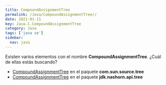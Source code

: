 ```yaml
---
title: CompoundAssignmentTree
permalink: /Java/CompoundAssignmentTree//
date: 2021-01-11
key: Java.C.CompoundAssignmentTree
category: Java
tags: ['java se']
sidebar: 
  nav: java
---
```


Existen varios elementos con el nombre **CompoundAssignmentTree**. ¿Cuál de ellas estás buscando?
<ul>
<li><a href="/Java/CompoundAssignmentTree-com-sun-source-tree/">CompoundAssignmentTree</a> en el paquete <strong>com.sun.source.tree</strong></li>
<li><a href="/Java/CompoundAssignmentTree-jdk-nashorn-api-tree/">CompoundAssignmentTree</a> en el paquete <strong>jdk.nashorn.api.tree</strong></li>
<ul>
